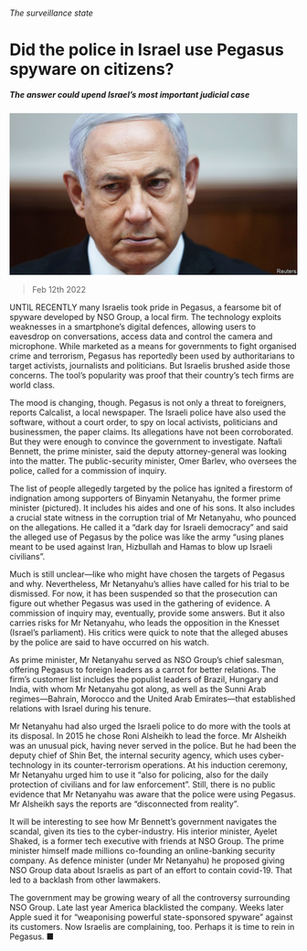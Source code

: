 ###### The surveillance state

# Did the police in Israel use Pegasus spyware on citizens? 

##### The answer could upend Israel’s most important judicial case 

![image](images/20220212_MAP004_0.jpg) 

> Feb 12th 2022 

UNTIL RECENTLY many Israelis took pride in Pegasus, a fearsome bit of spyware developed by NSO Group, a local firm. The technology exploits weaknesses in a smartphone’s digital defences, allowing users to eavesdrop on conversations, access data and control the camera and microphone. While marketed as a means for governments to fight organised crime and terrorism, Pegasus has reportedly been used by authoritarians to target activists, journalists and politicians. But Israelis brushed aside those concerns. The tool’s popularity was proof that their country’s tech firms are world class.

The mood is changing, though. Pegasus is not only a threat to foreigners, reports Calcalist, a local newspaper. The Israeli police have also used the software, without a court order, to spy on local activists, politicians and businessmen, the paper claims. Its allegations have not been corroborated. But they were enough to convince the government to investigate. Naftali Bennett, the prime minister, said the deputy attorney-general was looking into the matter. The public-security minister, Omer Barlev, who oversees the police, called for a commission of inquiry.


The list of people allegedly targeted by the police has ignited a firestorm of indignation among supporters of Binyamin Netanyahu, the former prime minister (pictured). It includes his aides and one of his sons. It also includes a crucial state witness in the corruption trial of Mr Netanyahu, who pounced on the allegations. He called it a “dark day for Israeli democracy” and said the alleged use of Pegasus by the police was like the army “using planes meant to be used against Iran, Hizbullah and Hamas to blow up Israeli civilians”.

Much is still unclear—like who might have chosen the targets of Pegasus and why. Nevertheless, Mr Netanyahu’s allies have called for his trial to be dismissed. For now, it has been suspended so that the prosecution can figure out whether Pegasus was used in the gathering of evidence. A commission of inquiry may, eventually, provide some answers. But it also carries risks for Mr Netanyahu, who leads the opposition in the Knesset (Israel’s parliament). His critics were quick to note that the alleged abuses by the police are said to have occurred on his watch.

As prime minister, Mr Netanyahu served as NSO Group’s chief salesman, offering Pegasus to foreign leaders as a carrot for better relations. The firm’s customer list includes the populist leaders of Brazil, Hungary and India, with whom Mr Netanyahu got along, as well as the Sunni Arab regimes—Bahrain, Morocco and the United Arab Emirates—that established relations with Israel during his tenure.

Mr Netanyahu had also urged the Israeli police to do more with the tools at its disposal. In 2015 he chose Roni Alsheikh to lead the force. Mr Alsheikh was an unusual pick, having never served in the police. But he had been the deputy chief of Shin Bet, the internal security agency, which uses cyber-technology in its counter-terrorism operations. At his induction ceremony, Mr Netanyahu urged him to use it “also for policing, also for the daily protection of civilians and for law enforcement”. Still, there is no public evidence that Mr Netanyahu was aware that the police were using Pegasus. Mr Alsheikh says the reports are “disconnected from reality”.

It will be interesting to see how Mr Bennett’s government navigates the scandal, given its ties to the cyber-industry. His interior minister, Ayelet Shaked, is a former tech executive with friends at NSO Group. The prime minister himself made millions co-founding an online-banking security company. As defence minister (under Mr Netanyahu) he proposed giving NSO Group data about Israelis as part of an effort to contain covid-19. That led to a backlash from other lawmakers.

The government may be growing weary of all the controversy surrounding NSO Group. Late last year America blacklisted the company. Weeks later Apple sued it for “weaponising powerful state-sponsored spyware” against its customers. Now Israelis are complaining, too. Perhaps it is time to rein in Pegasus. ■

